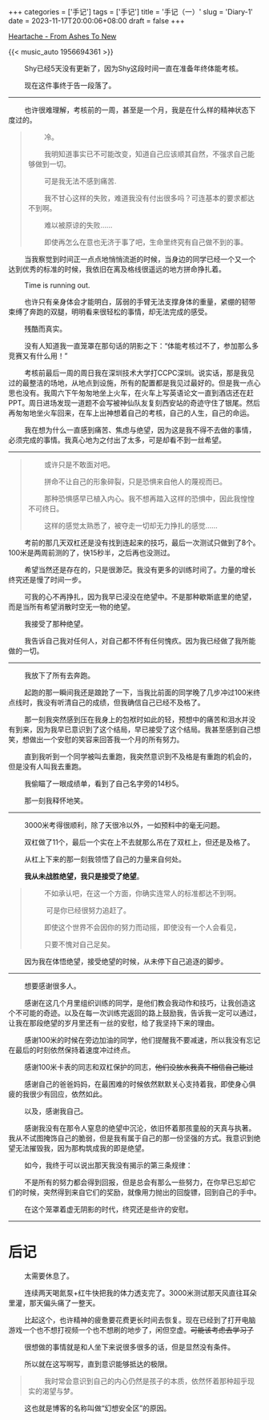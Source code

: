 ﻿+++
categories = ['手记']
tags = ['手记']
title = '手记（一）'
slug = 'Diary-1'
date = 2023-11-17T20:00:06+08:00
draft = false
+++

[ Heartache - From Ashes To New](https://music.163.com/#/song?id=1956694361)

{{< music_auto 1956694361 >}}

&emsp; &emsp;Shy已经5天没有更新了，因为Shy这段时间一直在准备年终体能考核。

&emsp; &emsp;现在这件事终于告一段落了。

___

&emsp; &emsp;也许很难理解，考核前的一周，甚至是一个月，我是在什么样的精神状态下度过的。

> &emsp; &emsp;冷。
> 
> &emsp; &emsp;我明知道事实已不可能改变，知道自己应该顺其自然，不强求自己能够做到一切。
> 
> &emsp; &emsp;可是我无法不感到痛苦.
> 
> &emsp; &emsp;我不甘心这样的失败，难道我没有付出很多吗？可连基本的要求都达不到啊。
> 
> &emsp; &emsp;难以被原谅的失败……
> 
> &emsp; &emsp;即使再怎么在意也无济于事了吧，生命里终究有自己做不到的事。

&emsp; &emsp;当我察觉到时间正一点点地悄悄流逝的时候，当身边的同学已经一个又一个达到优秀的标准的时候，我依旧在离及格线很遥远的地方拼命挣扎着。

&emsp; &emsp;Time is running out.

&emsp; &emsp;也许只有亲身体会才能明白，孱弱的手臂无法支撑身体的重量，紧绷的韧带束缚了奔跑的双腿，明明看来很轻松的事情，却无法完成的感受。

&emsp; &emsp;残酷而真实。

&emsp; &emsp;没有人知道我一直笼罩在那句话的阴影之下：“体能考核过不了，参加那么多竞赛又有什么用！”

&emsp; &emsp;考核前最后一周的周日我在深圳技术大学打CCPC深圳。说实话，那是我见过的最整洁的场地，从地点到设施，所有的配置都是我见过最好的。但是我一点心思也没有。我周六下午匆匆地坐上火车，在火车上写英语论文一直到酒店还在赶PPT。周日进场发现一道题不会写被神仙队友复刻西安站的奇迹守住了银尾。然后再匆匆地坐火车回来，在车上出神想着自己的考核，自己的人生，自己的命运。

&emsp; &emsp;我在想为什么一直感到痛苦、焦虑与绝望，因为这是我不得不去做的事情，必须完成的事情。我真心地为之付出了太多，可是却看不到一丝希望。

___

> &emsp; &emsp;或许只是不敢面对吧。
> 
> &emsp; &emsp;拼命不让自己的形象碎裂，只是恐惧来自他人的蔑视而已。
> 
> &emsp; &emsp;那种恐惧感早已植入内心。我不想再踏入这样的恐惧中，因此我惶惶不可终日。
> 
> &emsp; &emsp;这样的感觉太熟悉了，被夺走一切却无力挣扎的感觉……

&emsp; &emsp;考前的那几天双杠还是没有找到连起来的技巧，最后一次测试只做到了8个。100米是两周前测的了，快15秒半，之后再也没测过。

&emsp; &emsp;希望当然还是存在的，只是很渺茫。我没有更多的训练时间了。力量的增长终究还是慢了时间一步。

&emsp; &emsp;可我的心不再挣扎，因为我早已浸没在绝望中。不是那种歇斯底里的绝望，而是当所有希望消散时空无一物的绝望。

&emsp; &emsp;我接受了那种绝望。

&emsp; &emsp;我告诉自己我对任何人，对自己都不怀有任何愧疚。因为我已经做了我所能做的一切。

___

&emsp; &emsp;我放下了所有去奔跑。

&emsp; &emsp;起跑的那一瞬间我还是踉跄了一下，当我比前面的同学晚了几步冲过100米终点线时，我没有听清自己的成绩，但我确信自己已经不及格了。

&emsp; &emsp;那一刻我突然感到压在我身上的包袱时如此的轻，预想中的痛苦和泪水并没有到来，因为我早已意识到了这个结局，早已接受了这个结局。我甚至感到自己想笑，想做出一个安慰的笑容来回答我一个月的所有努力。

&emsp; &emsp;直到我听到一个同学被叫去重跑，我突然意识到不及格是有重跑的机会的，但是没有人叫我去重跑。

&emsp; &emsp;我偷瞄了一眼成绩单，看到了自己名字旁的14秒5。

&emsp; &emsp;那一刻我释怀地笑。

___

&emsp; &emsp;3000米考得很顺利，除了天很冷以外，一如预料中的毫无问题。

&emsp; &emsp;双杠做了11个，最后一个实在上不去就那么吊在了双杠上，但还是及格了。

&emsp; &emsp;从杠上下来的那一刻我领悟了自己的力量来自何处。

&emsp; &emsp;**我从未战胜绝望，我只是接受了绝望**。

> &emsp; &emsp;不如承认吧，在这一个方面，你确实连常人的标准都达不到啊。
> 
> &emsp; &emsp; 可是你已经很努力追赶了。
> 
> &emsp; &emsp;即使这个世界不会因你的努力而动摇，即使没有一个人会看见，
> 
> &emsp; &emsp;只要不愧对自己足矣。

&emsp; &emsp;因为我在体悟绝望，接受绝望的时候，从未停下自己追逐的脚步。

___

&emsp; &emsp;想要感谢很多人。

&emsp; &emsp;感谢在这几个月里组织训练的同学，是他们教会我动作和技巧，让我创造这个不可能的奇迹。以及在每一次训练完返回的路上鼓励我，告诉我一定可以通过，让我在那段绝望的岁月里还有一丝的安慰，给了我坚持下来的理由。

&emsp; &emsp;感谢100米的时候在旁边加油的同学，他们提醒我不要减速，所以我没有忘记在最后的时刻依然保持着速度冲过终点。

&emsp; &emsp;感谢100米卡表的同志和双杠保护的同志，~~他们没放水我真不相信自己能过~~

&emsp; &emsp;感谢自己的爸爸妈妈，在最困难的时候依然默默关心支持着我，即使身心俱疲的我很少有回应，依然如此。

&emsp; &emsp;以及，感谢我自己。

&emsp; &emsp;感谢我没有在那令人窒息的绝望中沉沦，依旧怀着那孩童般的天真与执著。我从不试图掩饰自己的脆弱，但是我有属于自己的那一份坚强的方式。我意识到绝望无法摧毁我，因为那构筑成我的即是绝望。

&emsp; &emsp;如今，我终于可以说出那天我没有揭示的第三条规律：

&emsp; &emsp;不是所有的努力都会得到回报，但是总会有那么一些努力，在你早已忘却它们的时候，突然得到来自它们的奖励，就像用力抛出的回旋镖，回到自己的手中。

&emsp; &emsp;在这个笼罩着虚无阴影的时代，终究还是些许的安慰。

___

# 后记

&emsp; &emsp;太需要休息了。

&emsp; &emsp;连续两天喝氮泵+红牛快把我的体力透支完了。3000米测试那天风直往耳朵里灌，那天偏头痛了一整天。

&emsp; &emsp;比起这个，也许精神的疲惫要花费更长时间去恢复。现在已经到了打开电脑游戏一个也不想打视频一个也不想刷的地步了，闲但空虚。~~可能该考虑去学习了~~

&emsp; &emsp;很想做的事情就是和人坐下来说很多很多的话，但是显然没有条件。

&emsp; &emsp;所以就在这写啊写，直到意识能够抵达的极限。

> &emsp; &emsp;我时常会意识到自己的内心仍然是孩子的本质，依然怀着那种超乎现实的渴望与梦。

&emsp; &emsp;这也就是博客的名称叫做“幻想安全区”的原因。
















